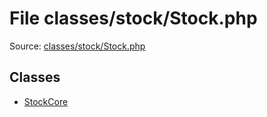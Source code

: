 File classes/stock/Stock.php
=========

Source: [classes/stock/Stock.php](https://github.com/PrestaShop/PrestaShop/blob/1.6.0.13/classes/stock/Stock.php)


Classes
-------

* [StockCore](class.StockCore.md)

